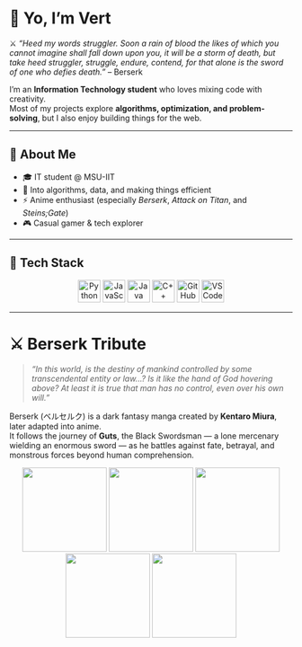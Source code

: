 # 👋 Yo, I’m Vert  

⚔️ *“Heed my words struggler. Soon a rain of blood the likes of which you cannot imagine shall fall down upon you, it will be a storm of death, but take heed struggler, struggle, endure, contend, for that alone is the sword of one who defies death.”* – Berserk  

I’m an **Information Technology student** who loves mixing code with creativity.  
Most of my projects explore **algorithms, optimization, and problem-solving**, but I also enjoy building things for the web.  

---

## 🌌 About Me  
- 🎓 IT student @ MSU-IIT  
- 🧩 Into algorithms, data, and making things efficient  
- ⚡ Anime enthusiast (especially *Berserk*, *Attack on Titan*, and *Steins;Gate*)  
- 🎮 Casual gamer & tech explorer  

---

## 🔧 Tech Stack  

<p align="center">
  <img src="https://cdn.jsdelivr.net/gh/devicons/devicon/icons/python/python-original.svg" alt="Python" width="40" height="40"/>
  <img src="https://cdn.jsdelivr.net/gh/devicons/devicon/icons/javascript/javascript-original.svg" alt="JavaScript" width="40" height="40"/>
  <img src="https://cdn.jsdelivr.net/gh/devicons/devicon/icons/java/java-original.svg" alt="Java" width="40" height="40"/>
  <img src="https://cdn.jsdelivr.net/gh/devicons/devicon/icons/cplusplus/cplusplus-original.svg" alt="C++" width="40" height="40"/>
  <img src="https://cdn.jsdelivr.net/gh/devicons/devicon/icons/github/github-original.svg" alt="GitHub" width="40" height="40"/>
  <img src="https://cdn.jsdelivr.net/gh/devicons/devicon/icons/vscode/vscode-original.svg" alt="VS Code" width="40" height="40"/>
</p>

---

# ⚔️ Berserk Tribute  

> *“In this world, is the destiny of mankind controlled by some transcendental entity or law...? Is it like the hand of God hovering above? At least it is true that man has no control, even over his own will.”*  

Berserk (ベルセルク) is a dark fantasy manga created by **Kentaro Miura**, later adapted into anime.  
It follows the journey of **Guts**, the Black Swordsman — a lone mercenary wielding an enormous sword — as he battles against fate, betrayal, and monstrous forces beyond human comprehension.  

<p align="center">
  <img src="https://raw.githubusercontent.com/vertesrael0x2102/vertesrael0x2102/main/Final-1.png" width="150" />
  <img src="https://raw.githubusercontent.com/vertesrael0x2102/vertesrael0x2102/main/Final-2.png" width="150" />
  <img src="https://raw.githubusercontent.com/vertesrael0x2102/vertesrael0x2102/main/Final-3.png" width="150" />
  <img src="https://raw.githubusercontent.com/vertesrael0x2102/vertesrael0x2102/main/Final-4.png" width="150" />
  <img src="https://raw.githubusercontent.com/vertesrael0x2102/vertesrael0x2102/main/Final-5.png" width="150" />
</p>


